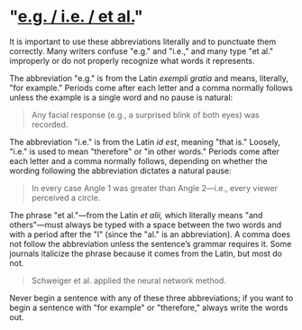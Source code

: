 # "[e.g. / i.e. / et al.](https://www.e-education.psu.edu/styleforstudents/c3_p28.html)"

It is important to use these abbreviations literally and to punctuate them correctly. Many writers confuse "e.g." and "i.e.," and many type "et al." improperly or do not properly recognize what words it represents.

The abbreviation "e.g." is from the Latin *exempli gratia* and means, literally, "for example." Periods come after each letter and a comma normally follows unless the example is a single word and no pause is natural:

> Any facial response (e.g., a surprised blink of both eyes) was recorded.

The abbreviation "i.e." is from the Latin *id est*, meaning "that is." Loosely, "i.e." is used to mean "therefore" or "in other words." Periods come after each letter and a comma normally follows, depending on whether the wording following the abbreviation dictates a natural pause:

> In every case Angle 1 was greater than Angle 2—i.e., every viewer perceived a circle.

The phrase "et al."—from the Latin *et alii,* which literally means "and others"—must always be typed with a space between the two words and with a period after the "l" (since the "al." is an abbreviation). A comma does not follow the abbreviation unless the sentence’s grammar requires it. Some journals italicize the phrase because it comes from the Latin, but most do not.

> Schweiger et al. applied the neural network method.

Never begin a sentence with any of these three abbreviations; if you want to begin a sentence with "for example" or "therefore," always write the words out.

